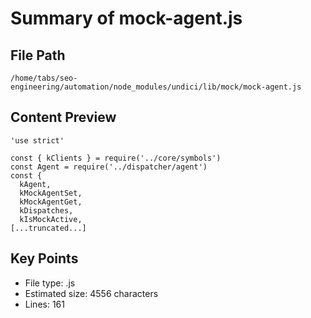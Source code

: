 # Summary of mock-agent.js
  
## File Path
`/home/tabs/seo-engineering/automation/node_modules/undici/lib/mock/mock-agent.js`

## Content Preview
```
'use strict'

const { kClients } = require('../core/symbols')
const Agent = require('../dispatcher/agent')
const {
  kAgent,
  kMockAgentSet,
  kMockAgentGet,
  kDispatches,
  kIsMockActive,
[...truncated...]
```

## Key Points
- File type: .js
- Estimated size: 4556 characters
- Lines: 161
